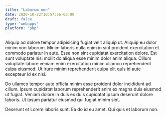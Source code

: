 ```yaml
---
title: "Laborum non"
date: 2020-10-22T10:57:56-03:00
draft: false
type: "webapps"
platform: "php"
---
```


Aliquip ad dolore tempor adipisicing fugiat velit aliquip ut. Aliquip eu dolor minim non laborum. Minim laboris nulla enim in sint proident exercitation et commodo pariatur in aute. Esse non sint cupidatat exercitation dolore. Est sunt voluptate nisi mollit do aliqua esse minim dolor anim aliqua. Cillum voluptate labore veniam enim exercitation minim ullamco reprehenderit culpa eiusmod. Ut irure minim reprehenderit culpa elit quis id aute excepteur id ex nisi.

Do ullamco tempor aute officia minim esse proident dolor incididunt ad cillum. Ipsum cupidatat laborum reprehenderit anim ex magna duis eiusmod ut fugiat. Veniam dolore in duis ex duis cupidatat ipsum deserunt dolore laboris. Ut ipsum pariatur eiusmod qui fugiat minim sint.

Deserunt et Lorem laboris sunt. Ea do id eu amet. Qui quis et laborum non.